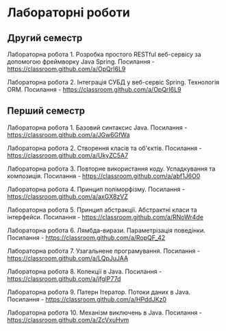# Лабораторні роботи

## Другий семестр

Лабораторна робота 1. Розробка простого RESTful веб-сервісу за допомогою фреймворку Java Spring. Посилання - https://classroom.github.com/a/OpQrI6L9

Лабораторна робота 2. Інтеграція СУБД у веб-сервіс Spring. Технологія ORM. Посилання - https://classroom.github.com/a/OpQrI6L9


## Перший семестр

Лабораторна робота 1. Базовий синтаксис Java. Посилання - https://classroom.github.com/a/JGw6GfWa

Лабораторна робота 2. Створення класів та об'єктів. Посилання - https://classroom.github.com/a/UkyZC5A7

Лабораторна робота 3. Повторне використання коду. Успадкування та композиція. Посилання - https://classroom.github.com/a/abf1J6O0

Лабораторна робота 4. Принцип поліморфізму. Посилання - https://classroom.github.com/a/axGX8zVZ

Лабораторна робота 5. Принцип абстракції. Абстрактні класи та інтерфейси. Посилання - https://classroom.github.com/a/RNoWr4de

Лабораторна робота 6. Лямбда-вирази. Параметрізація поведінки. Посилання - https://classroom.github.com/a/RopQF_42

Лабораторна робота 7. Узагальнене програмування. Посилання - https://classroom.github.com/a/LQpJuJAA

Лабораторна робота 8. Колекції в Java. Посилання - https://classroom.github.com/a/jfgIP77d

Лабораторна робота 9. Патерн Ітератор. Потоки даних в Java. Посилання - https://classroom.github.com/a/HPddJKz0

Лабораторна робота 10. Механізм виключень в Java. Посилання  - https://classroom.github.com/a/ZcVxuHvm
